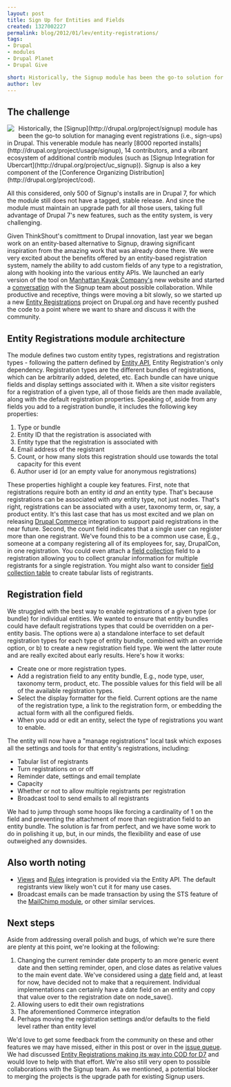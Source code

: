 ```yaml
---
layout: post
title: Sign Up for Entities and Fields
created: 1327002227
permalink: blog/2012/01/lev/entity-registrations/
tags:
- Drupal
- modules
- Drupal Planet
- Drupal Give

short: Historically, the Signup module has been the go-to solution for managing event registrations (i.e., sign-ups) in Drupal. This venerable module has nearly 8000 reported installs, 14 contributors, and a vibrant ecosystem of additional contrib modules (such as Signup Integration for Ubercart). Signup is also a key component of the Conference Organizing Distribution.
author: lev
---
```

## The challenge
<img src="http://thinkshout.com/sites/default/files/images/inline/ticket-icon.png" style="float: left; margin: 0 10px 10px 0;" />
Historically, the [Signup](http://drupal.org/project/signup) module has been the go-to solution for managing event registrations (i.e., sign-ups) in Drupal. This venerable module has nearly [8000 reported installs](http://drupal.org/project/usage/signup), 14 contributors, and a vibrant ecosystem of additional contrib modules (such as [Signup Integration for Ubercart](http://drupal.org/project/uc_signup)). Signup is also a key component of the [Conference Organizing Distribution](http://drupal.org/project/cod).

All this considered, only 500 of Signup's installs are in Drupal 7, for which the module still does not have a tagged, stable release. And since the module must maintain an upgrade path for all those users, taking full advantage of Drupal 7's new features, such as the entity system, is very challenging.

Given ThinkShout's comittment to Drupal innovation, last year we began work on an entity-based alternative to Signup, drawing significant inspiration from the amazing work that was already done there. We were very excited about the benefits offered by an entity-based registration system, namely the ability to add custom fields of any type to a registration, along with hooking into the various entity APIs. We launched an early version of the tool on [Manhattan Kayak Company's](http://thinkshout.com/portfolio/manhattan-kayak-company) new website and started a [conversation](http://drupal.org/node/1285384) with the Signup team about possible collaboration. While productive and receptive, things were moving a bit slowly, so we started up a new [Entity Registrations](http://drupal.org/project/registration) project on Drupal.org and have recently pushed the code to a point where we want to share and discuss it with the community.
<!--break-->
## Entity Registrations module architecture
The module defines two custom entity types, registrations and registration types - following the pattern defined by [Entity API](http://drupal.org/project/entity), Entity Registration's only dependency. Registration types are the different bundles of registrations, which can be arbitrarily added, deleted, etc. Each bundle can have unique fields and display settings associated with it. When a site visitor registers for a registration of a given type, all of those fields are then made available, along with the default registration properties. Speaking of, aside from any fields you add to a registration bundle, it includes the following key properties:

1. Type or bundle
2. Entity ID that the registration is associated with
3. Entity type that the registration is associated with
4. Email address of the registrant
5. Count, or how many slots this registration should use towards the total capacity for this event
6. Author user id (or an empty value for anonymous registrations)

These properties highlight a couple key features. First, note that registrations require both an entity id *and* an entity type. That's because registrations can be associated with *any* entity type, not just nodes. That's right, registrations can be associated with a user, taxonomy term, or, say, a product entity. It's this last case that has us most excited and we plan on releasing [Drupal Commerce](http://drupal.org/commerce) integration to support paid registrations in the near future. Second, the count field indicates that a single user can register more than one registrant. We've found this to be a common use case, E.g., someone at a company registering all of its employees for, say, DrupalCon, in one registration. You could even attach a [field collection](http://drupal.org/project/field_collection) field to a registration allowing you to collect granular information for multiple registrants for a single registration. You might also want to consider [field collection table](http://drupal.org/project/field_collection_table) to create tabular lists of registrants.

## Registration field
We struggled with the best way to enable registrations of a given type (or bundle) for individual entities. We wanted to ensure that entity bundles could have default registrations types that could be overridden on a per-entity basis. The options were a) a standalone interface to set default registration types for each type of entity bundle, combined with an override option, or b) to create a new registration field type. We went the latter route and are really excited about early results. Here's how it works:

* Create one or more registration types.
* Add a registration field to any entity bundle, E.g., node type, user, taxonomy term, product, etc. The possible values for this field will be all of the available registration types.
* Select the display formatter for the field. Current options are the name of the registration type, a link to the registration form, or embedding the actual form with all the configured fields.
* When you add or edit an entity, select the type of registrations you want to enable.
 
The entity will now have a "manage registrations" local task which exposes all the settings and tools for that entity's registrations, including:

* Tabular list of registrants
* Turn registrations on or off
* Reminder date, settings and email template
* Capacity
* Whether or not to allow multiple registrants per registration
* Broadcast tool to send emails to all registrants

We had to jump through some hoops like forcing a cardinality of 1 on the field and preventing the attachment of more than registration field to an entity bundle. The solution is far from perfect, and we have some work to do in polishing it up, but, in our minds, the flexibility and ease of use outweighed any downsides.

## Also worth noting
* [Views](drupal.org/project/views) and [Rules](drupal.org/project/rules) integration is provided via the Entity API. The default registrants view likely won't cut it for many use cases.
* Broadcast emails can be made transaction by using the STS feature of the [MailChimp module](http://drupal.org/project/mailchimp), or other similar services.

## Next steps
Aside from addressing overall polish and bugs, of which we're sure there are plenty at this point, we're looking at the following:

1. Changing the current reminder date property to an more generic event date and then setting reminder, open, and close dates as relative values to the main event date. We've considered using a [date](http://drupal.org/project/date) field and, at least for now, have decided not to make that a requirement. Individual implementations can certainly have a date field on an entity and copy that value over to the registration date on node_save().
2. Allowing users to edit their own registrations
3. The aforementioned Commerce integration
4. Perhaps moving the registration settings and/or defaults to the field level rather than entity level

We'd love to get some feedback from the community on these and other features we may have missed, either in this post or over in the [issue queue](http://drupal.org/project/issues/registration). We had discussed [Entity Registrations making its way into COD for D7](http://usecod.com/news/2012/cod-2012-update-new-co-maintainer-drupal-7-acquia) and would love to help with that effort. We're also still very open to possible collaborations with the Signup team. As we mentioned, a potential blocker to merging the projects is the upgrade path for existing Signup users.

